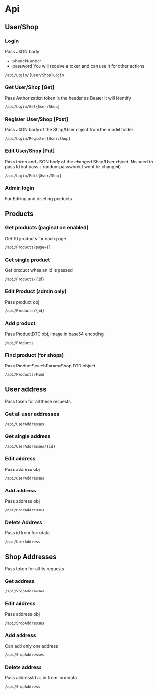 ﻿# Api

## User/Shop

### Login
Pass JSON body
- phoneNumber
- password
You will receive a token and can use it for other actions
```
/api/Login/{User/Shop}Login
```

### Get User/Shop [Get]
Pass Authorization token in the header as Bearer it will identify
```
/api/Login/Get{User/Shop}
```

### Register User/Shop [Post]
Pass JSON body of the Shop/User object from the model folder
```
/api/Login/Register{User/Shop}
```

### Edit User/Shop [Put]
Pass token and JSON body of the changed Shop/User object. 
No need to pass Id but pass a random password(it wont be changed)
```
/api/Login/Edit{User/Shop}
```

### Admin login
For Editing and deleting products

## Products

### Get products (pagination enabled)
Get 10 products for each page
```
/api/Products?page={}
```

### Get single product
Get product when an id is passed
```
/api/Products/{id}
```

### Edit Product (admin only)
Pass product obj
```
/api/Products/{id}
```

### Add product
Pass ProductDTO obj, image in base64 encoding
```
/api/Products
```

### Find product (for shops)
Pass ProductSearchParamsShop DTO object
```
/api/Products/Find
```

## User address
Pass token for all these requests

### Get all user addresses
```
/api/UserAddresses
```

### Get single address
```
/api/UserAddresses/{id}
```

### Edit address
Pass address obj
```
/api/UserAddresses
```

### Add address
Pass address obj
```
/api/UserAddresses
```

### Delete Address
Pass id from formdata
```
/api/UserAddress
```

## Shop Addresses
Pass token for all its requests

### Get address
```
/api/ShopAddresses
```

### Edit address
Pass address obj
```
/api/ShopAddresses
```

### Add address
Can add only one address
```
/api/ShopAddresses
```

### Delete address
Pass addressId as id from formdata
```
/api/ShopAddress
```